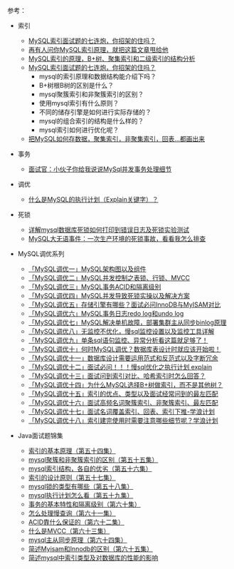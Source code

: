 

参考：
* 索引
    * [MySQL索引面试题的七连炮，你招架的住吗？](https://www.ixigua.com/6911638592582320651)
    * [再有人问你MySQL索引原理，就把这篇文章甩给他](https://www.toutiao.com/i6931926166718661132)
    * [MySQL索引的原理，B+树、聚集索引和二级索引的结构分析](https://www.toutiao.com/i6732776474308248072)
    * [MySQL索引面试题的七连炮，你招架的住吗？](https://www.ixigua.com/6911638592582320651)
        * mysql的索引原理和数据结构能介绍下吗？
        * B+树根B树的区别是什么？
        * mysql聚簇索引和非聚簇索引的区别？
        * 使用mysql索引有什么原则？
        * 不同的储存引擎是如何进行实际存储的？
        * mysql的组合索引的结构是什么样的？
        * mysql索引如何进行优化呢？
    * [把MySQL如何存数据，聚集索引，非聚集索引，回表...都画出来](https://www.ixigua.com/6904296699104068103)

* 事务
    * [面试官：小伙子你给我说说MySql并发事务处理细节](https://www.toutiao.com/i6936183596617204257)
    
* 调优
    * [什么是MySQL的执行计划（Explain关键字）？](https://www.toutiao.com/i6896315845820072460)

* 死锁
    * [详解mysql数据库死锁如何打印到错误日志及死锁实验测试](https://www.toutiao.com/i6712796372237550091)
    * [MySQL大无语事件：一次生产环境的死锁事故，看看我怎么排查](https://www.toutiao.com/i6938329122825339424)

* MySQL调优系列
    * [「MySQL调优一」MySQL架构图以及组件](https://www.ixigua.com/6835268628095435271?id=6835260689443979784&logTag=ju76fG2-cfGc9Y5D-Ow19)
    * [「MySQL调优二」MySQL并发控制之表锁、行锁、MVCC](https://www.ixigua.com/6835268628095435271?id=6835631550655103495&logTag=Rn5-qAidGB5J2nypYy5Lw)
    * [「MySQL调优三」MySQL事务ACID和隔离级别](https://www.ixigua.com/6835268628095435271?id=6835927855294054915&logTag=qBeQz8K6LUnRDb-UqEZ0q)
    * [「MySQL调优四」MySQL并发导致死锁实操以及解决方案](https://www.ixigua.com/6835268628095435271?id=6836600038819365379&logTag=wC7YHfx_2W94Ewu8HTpwa)
    * [「MySQL调优五」存储引擎有哪些？面试必问InnoDB与MyISAM对比](https://www.ixigua.com/6835268628095435271?id=6836958720258212359&logTag=KIRuybA6Kk79aYmWqvJZH)
    * [「MySQL调优六」MySQL事务日志redo log和undo log](https://www.ixigua.com/6835268628095435271?id=6837329323184095747&logTag=h2mtUkEF3DhdnrVSgtG6A)
    * [「MySQL调优七」MySQL解决单机故障，部署集群主从同步binlog原理](https://www.ixigua.com/6835268628095435271?id=6837830475281596935&logTag=FeOGDuJPOrMoP9Ud7eeNz)
    * [「MySQL调优八」无监控不优化，慢sql监控设置以及监控工具详解](https://www.ixigua.com/6835268628095435271?id=6838904349087760909&logTag=xsYJNfIIWQQapte8T9vAQ)
    * [「MySQL调优九」单条sql语句监控、异常分析看这篇就足够了！](https://www.ixigua.com/6835268628095435271?id=6839240562923536900&logTag=knmwkTp8xE4SWo7_I5JMA)
    * [「MySQL调优十」何时MySQL调优？数据库表设计时就应该开始啦！](https://www.ixigua.com/6835268628095435271?id=6839643672623972872&logTag=mn6gXm0NQhwFES1A3rP86)
    * [「MySQL调优十一」数据库设计需要运用范式和反范式以及字断冗余](https://www.ixigua.com/6835268628095435271?id=6840301945819759115&logTag=6uWQQNLusrDp9aaJwbFwb)
    * [「MySQL调优十二」面试必问！！！慢sql优化之执行计划 explain](https://www.ixigua.com/6835268628095435271?id=6840450779405353480&logTag=RRthuOpQxKI2KUPS8txs2)
    * [「MySQL调优十三」面试问到索引对比、哈希索引时怎么回答？](https://www.ixigua.com/6835268628095435271?id=6841499784046445067&logTag=rLXS96YCh5IlWSSXH7Rx-)
    * [「MySQL调优十四」为什么MySQL选择B+树做索引，而不是其他树？](https://www.ixigua.com/6835268628095435271?id=6841911772673212936&logTag=v_OcIFmQqI3Ux5LQMt0te)
    * [「MySQL调优十五」索引的优点、类型以及面试经常问到的最左匹配](https://www.ixigua.com/6835268628095435271?id=6842209841415455246&logTag=px2xMrmiLwRocVlta2Uq2)
    * [「MySQL调优十六」面试高频名词聚簇索引、非聚簇索引、最左匹配](https://www.ixigua.com/6835268628095435271?id=6842502365333946887&logTag=Nct5yJva9Pe4vQhCfXrC6)
    * [「MySQL调优十七」面试名词覆盖索引、回表、索引下推-学浪计划](https://www.ixigua.com/6835268628095435271?id=6842830280588263947&logTag=e0EHQfM2cf2fzGmOWkUpB)
    * [「MySQL调优十八」索引建完使用时需要注意哪些细节呢？学浪计划](https://www.ixigua.com/6835268628095435271?id=6856006145912668679&logTag=PaO7hiGxn4MHOIKUW9aHY)

* Java面试题锦集
    * [索引的基本原理（第五十四集）](https://www.ixigua.com/6935051011165782542?id=6939792208056812046&logTag=h5A_vQJ8DyEfgDzXSNr9A)
    * [mysql聚簇和非聚簇索引的区别（第五十五集）](https://www.ixigua.com/6935051011165782542?id=6939792491029725732&logTag=U4OyrguSAOHOQDIglON1g)
    * [mysql索引结构，各自的优劣（第五十六集）](https://www.ixigua.com/6935051011165782542?id=6939792802976891404&logTag=YzxSDogo0tjkUwsktk3Zt)
    * [索引的设计原则（第五十七集）](https://www.ixigua.com/6935051011165782542?id=6939793090869723687&logTag=ht13mozzW_yTjSlcOyY-w)
    * [mysql锁的类型有哪些（第五十八集）](https://www.ixigua.com/6935051011165782542?id=6940121786113589796&logTag=4JpqYDVyYRckmtjlhF4jY)
    * [mysql执行计划怎么看（第五十九集）](https://www.ixigua.com/6935051011165782542?id=6940121899552735781&logTag=84yBMBRifrSMY29TVg7ys)
    * [事务的基本特性和隔离级别（第六十集）](https://www.ixigua.com/6935051011165782542?id=6940122096722772493&logTag=cF9iJ4gHxvkn9FLNm5maK)
    * [怎么处理慢查询（第六十一集）](https://www.ixigua.com/6935051011165782542?id=6940122197608366622&logTag=lgF0mTao1n4zgC0oGmK4G)
    * [ACID靠什么保证的（第六十二集）](https://www.ixigua.com/6935051011165782542?id=6940122299387347489&logTag=mMGUXoecgCD18EmefrDtB)
    * [什么是MVCC（第六十三集）](https://www.ixigua.com/6935051011165782542?id=6940493410058895904&logTag=3wi6C3CKUpa1PVP-CDZZu)
    * [mysql主从同步原理（第六十四集）](https://www.ixigua.com/6935051011165782542?id=6940493420590793229&logTag=xhwvXsNB2P6_q9d7Gclhb)
    * [简述Myisam和Innodb的区别（第六十五集）](https://www.ixigua.com/6935051011165782542?id=6940493426764808717&logTag=zd4JVNPE1RRmLI4o1XmEX)
    * [简述mysql中索引类型及对数据库的性能的影响](https://www.ixigua.com/6935051011165782542?id=6940882955128537608&logTag=nOmSUu0o2uCjUaxpcsCUN)
    
